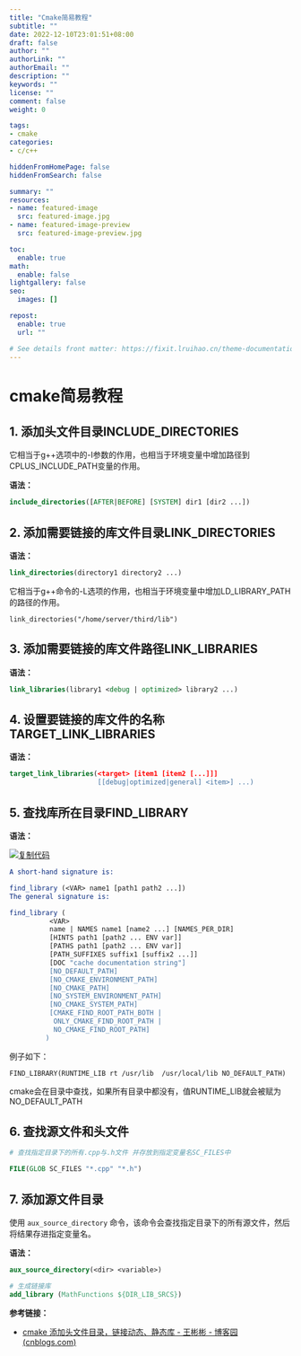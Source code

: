 ```yaml
---
title: "Cmake简易教程"
subtitle: ""
date: 2022-12-10T23:01:51+08:00
draft: false
author: ""
authorLink: ""
authorEmail: ""
description: ""
keywords: ""
license: ""
comment: false
weight: 0

tags:
- cmake
categories:
- c/c++

hiddenFromHomePage: false
hiddenFromSearch: false

summary: ""
resources:
- name: featured-image
  src: featured-image.jpg
- name: featured-image-preview
  src: featured-image-preview.jpg

toc:
  enable: true
math:
  enable: false
lightgallery: false
seo:
  images: []

repost:
  enable: true
  url: ""

# See details front matter: https://fixit.lruihao.cn/theme-documentation-content/#front-matter
---
```


<!--more-->

# cmake简易教程

##  1. 添加头文件目录**INCLUDE_DIRECTORIES**

它相当于g++选项中的-I参数的作用，也相当于环境变量中增加路径到CPLUS_INCLUDE_PATH变量的作用。

**语法：**

```cmake
include_directories([AFTER|BEFORE] [SYSTEM] dir1 [dir2 ...])
```

## 2. 添加需要链接的库文件目录**LINK_DIRECTORIES**

**语法：**

```cmake
link_directories(directory1 directory2 ...)
```

它相当于g++命令的-L选项的作用，也相当于环境变量中增加LD_LIBRARY_PATH的路径的作用。

```
link_directories("/home/server/third/lib")
```

## 3. 添加需要链接的库文件路径**LINK_LIBRARIES**

**语法：**

```cmake
link_libraries(library1 <debug | optimized> library2 ...)
```

## 4. 设置要链接的库文件的名称**TARGET_LINK_LIBRARIES** 

**语法：**

```cmake
target_link_libraries(<target> [item1 [item2 [...]]]
                      [[debug|optimized|general] <item>] ...)
```

## 5. 查找库所在目录**FIND_LIBRARY**

**语法：**

[![复制代码](https://common.cnblogs.com/images/copycode.gif)](javascript:void(0);)

```cmake
A short-hand signature is:

find_library (<VAR> name1 [path1 path2 ...])
The general signature is:

find_library (
          <VAR>
          name | NAMES name1 [name2 ...] [NAMES_PER_DIR]
          [HINTS path1 [path2 ... ENV var]]
          [PATHS path1 [path2 ... ENV var]]
          [PATH_SUFFIXES suffix1 [suffix2 ...]]
          [DOC "cache documentation string"]
          [NO_DEFAULT_PATH]
          [NO_CMAKE_ENVIRONMENT_PATH]
          [NO_CMAKE_PATH]
          [NO_SYSTEM_ENVIRONMENT_PATH]
          [NO_CMAKE_SYSTEM_PATH]
          [CMAKE_FIND_ROOT_PATH_BOTH |
           ONLY_CMAKE_FIND_ROOT_PATH |
           NO_CMAKE_FIND_ROOT_PATH]
         )
```

例子如下：

```
FIND_LIBRARY(RUNTIME_LIB rt /usr/lib  /usr/local/lib NO_DEFAULT_PATH)
```

cmake会在目录中查找，如果所有目录中都没有，值RUNTIME_LIB就会被赋为NO_DEFAULT_PATH

## 6. 查找源文件和头文件

```cmake
# 查找指定目录下的所有.cpp与.h文件 并存放到指定变量名SC_FILES中

FILE(GLOB SC_FILES "*.cpp" "*.h")
```

## 7. 添加源文件目录

使用 `aux_source_directory` 命令，该命令会查找指定目录下的所有源文件，然后将结果存进指定变量名。

**语法：**

```cmake
aux_source_directory(<dir> <variable>)

# 生成链接库
add_library (MathFunctions ${DIR_LIB_SRCS})
```

**参考链接：**

- [cmake 添加头文件目录，链接动态、静态库 - 王彬彬 - 博客园 (cnblogs.com)](https://www.cnblogs.com/binbinjx/p/5626916.html)
